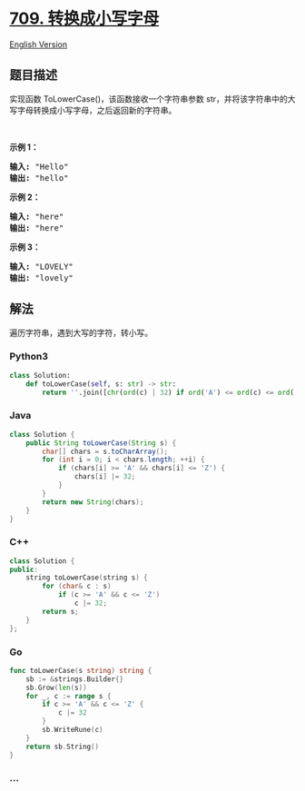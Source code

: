 # [709. 转换成小写字母](https://leetcode-cn.com/problems/to-lower-case)

[English Version](/solution/0700-0799/0709.To%20Lower%20Case/README_EN.md)

## 题目描述

<!-- 这里写题目描述 -->

<p>实现函数 ToLowerCase()，该函数接收一个字符串参数 str，并将该字符串中的大写字母转换成小写字母，之后返回新的字符串。</p>

<p>&nbsp;</p>

<p><strong>示例 1：</strong></p>

<pre>
<strong>输入: </strong>&quot;Hello&quot;
<strong>输出: </strong>&quot;hello&quot;</pre>

<p><strong>示例 2：</strong></p>

<pre>
<strong>输入: </strong>&quot;here&quot;
<strong>输出: </strong>&quot;here&quot;</pre>

<p><strong>示例</strong><strong>&nbsp;3：</strong></p>

<pre>
<strong>输入: </strong>&quot;LOVELY&quot;
<strong>输出: </strong>&quot;lovely&quot;
</pre>

## 解法

<!-- 这里可写通用的实现逻辑 -->

遍历字符串，遇到大写的字符，转小写。

<!-- tabs:start -->

### **Python3**

<!-- 这里可写当前语言的特殊实现逻辑 -->

```python
class Solution:
    def toLowerCase(self, s: str) -> str:
        return ''.join([chr(ord(c) | 32) if ord('A') <= ord(c) <= ord('Z') else c for c in s])
```

### **Java**

<!-- 这里可写当前语言的特殊实现逻辑 -->

```java
class Solution {
    public String toLowerCase(String s) {
        char[] chars = s.toCharArray();
        for (int i = 0; i < chars.length; ++i) {
            if (chars[i] >= 'A' && chars[i] <= 'Z') {
                chars[i] |= 32;
            }
        }
        return new String(chars);
    }
}
```

### **C++**

```cpp
class Solution {
public:
    string toLowerCase(string s) {
        for (char& c : s)
            if (c >= 'A' && c <= 'Z')
                c |= 32;
        return s;
    }
};
```

### **Go**

```go
func toLowerCase(s string) string {
	sb := &strings.Builder{}
	sb.Grow(len(s))
	for _, c := range s {
		if c >= 'A' && c <= 'Z' {
			c |= 32
		}
		sb.WriteRune(c)
	}
	return sb.String()
}
```

### **...**

```

```

<!-- tabs:end -->
